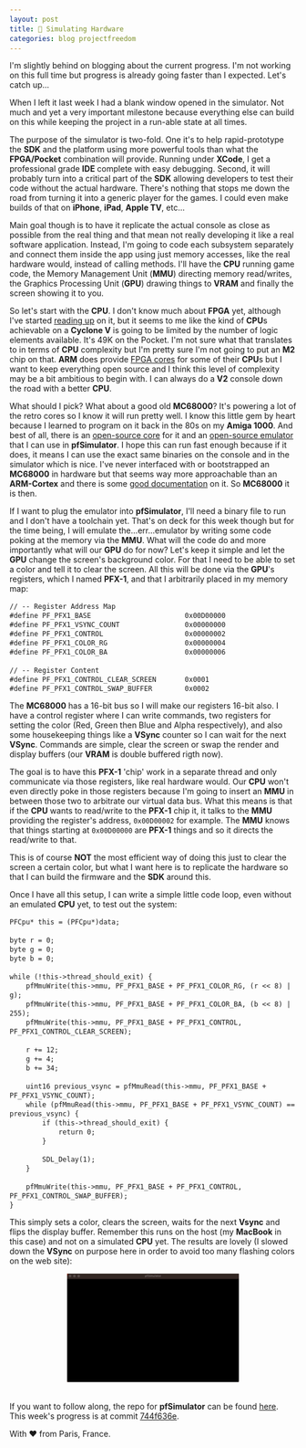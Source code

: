 ```yaml
---
layout: post
title: 👾 Simulating Hardware
categories: blog projectfreedom
---
```


I'm slightly behind on blogging about the current progress. I'm not working on this full time but progress is already going faster than I expected. Let's catch up...

When I left it last week I had a blank window opened in the simulator. Not much and yet a very important milestone because everything else can build on this while keeping the project in a run-able state at all times.

The purpose of the simulator is two-fold. One it's to help rapid-prototype the **SDK** and the platform using more powerful tools than what the **FPGA/Pocket** combination will provide. Running under **XCode**, I get a professional grade **IDE** complete with easy debugging. Second, it will probably turn into a critical part of the **SDK** allowing developers to test their code without the actual hardware. There's nothing that stops me down the road from turning it into a generic player for the games. I could even make builds of that on **iPhone**, **iPad**, **Apple TV**, etc...

Main goal though is to have it replicate the actual console as close as possible from the real thing and that mean not really developing it like a real software application. Instead, I'm going to code each subsystem separately and connect them inside the app using just memory accesses, like the real hardware would, instead of calling methods. I'll have the **CPU** running game code, the Memory Management Unit (**MMU**) directing memory read/writes, the Graphics Processing Unit (**GPU**) drawing things to **VRAM** and finally the screen showing it to you.

So let's start with the **CPU**. I don't know much about **FPGA** yet, although I've started [reading up](https://books.apple.com/us/book/fpga-programming-for-beginners/id1546170695) on it, but it seems to me like the kind of **CPU**s achievable on a **Cyclone V** is going to be limited by the number of logic elements available. It's 49K on the Pocket. I'm not sure what that translates to in terms of **CPU** complexity but I'm pretty sure I'm not going to put an **M2** chip on that. **ARM** does provide [FPGA cores](https://www.arm.com/resources/free-arm-cortex-m-on-fpga) for some of their **CPU**s but I want to keep everything open source and I think this level of complexity may be a bit ambitious to begin with. I can always do a **V2** console down the road with a better **CPU**.

What should I pick? What about a good old **MC68000**? It's powering a lot of the retro cores so I know it will run pretty well. I know this little gem by heart because I learned to program on it back in the 80s on my **Amiga 1000**. And best of all, there is an [open-source core](https://github.com/ijor/fx68k) for it and an [open-source emulator](https://github.com/kstenerud/Musashi) that I can use in **pfSimulator**. I hope this can run fast enough because if it does, it means I can use the exact same binaries on the console and in the simulator which is nice. I've never interfaced with or bootstrapped an **MC68000** in hardware but that seems way more approachable than an **ARM-Cortex** and there is some [good documentation](https://www.amazon.com/Microprocessor-Systems-Design-Hardware-Interfacing/dp/0534948227/ref=sr_1_1?crid=ASQZCJB9QDY9&dchild=1&keywords=alan+clements&qid=1594379040&sprefix=alan+clem%2Caps%2C165&sr=8-1) on it. So **MC68000** it is then.

If I want to plug the emulator into **pfSimulator**, I'll need a binary file to run and I don't have a toolchain yet. That's on deck for this week though but for the time being, I will emulate the...err...emulator by writing some code poking at the memory via the **MMU**. What will the code do and more importantly what will our **GPU** do for now? Let's keep it simple and let the **GPU** change the screen's background color. For that I need to be able to set a color and tell it to clear the screen. All this will be done via the **GPU**'s registers, which I named **PFX-1**, and that I arbitrarily placed in my memory map:
```
// -- Register Address Map
#define PF_PFX1_BASE                       0x00D00000
#define PF_PFX1_VSYNC_COUNT                0x00000000
#define PF_PFX1_CONTROL                    0x00000002
#define PF_PFX1_COLOR_RG                   0x00000004
#define PF_PFX1_COLOR_BA                   0x00000006

// -- Register Content
#define PF_PFX1_CONTROL_CLEAR_SCREEN       0x0001
#define PF_PFX1_CONTROL_SWAP_BUFFER        0x0002
```
The **MC68000** has a 16-bit bus so I will make our registers 16-bit also. I have a control register where I can write commands, two registers for setting the color (Red, Green then Blue and Alpha respectively), and also some housekeeping things like a **VSync** counter so I can wait for the next **VSync**. Commands are simple, clear the screen or swap the render and display buffers (our **VRAM** is double buffered rigth now).

The goal is to have this **PFX-1** 'chip' work in a separate thread and only communicate via those registers, like real hardware would. Our **CPU** won't even directly poke in those registers because I'm going to insert an **MMU** in between those two to arbitrate our virtual data bus. What this means is that if the **CPU** wants to read/write to the **PFX-1** chip it, it talks to the **MMU** providing the register's address, `0x00D00002` for example. The **MMU** knows that things starting at `0x00D00000` are **PFX-1** things and so it directs the read/write to that.

This is of course **NOT** the most efficient way of doing this just to clear the screen a certain color, but what I want here is to replicate the hardware so that I can build the firmware and the **SDK** around this.

Once I have all this setup, I can write a simple little code loop, even without an emulated **CPU** yet, to test out the system:
```
PFCpu* this = (PFCpu*)data;

byte r = 0;
byte g = 0;
byte b = 0;

while (!this->thread_should_exit) {
    pfMmuWrite(this->mmu, PF_PFX1_BASE + PF_PFX1_COLOR_RG, (r << 8) | g);
    pfMmuWrite(this->mmu, PF_PFX1_BASE + PF_PFX1_COLOR_BA, (b << 8) | 255);
    pfMmuWrite(this->mmu, PF_PFX1_BASE + PF_PFX1_CONTROL, PF_PFX1_CONTROL_CLEAR_SCREEN);

    r += 12;
    g += 4;
    b += 34;

    uint16 previous_vsync = pfMmuRead(this->mmu, PF_PFX1_BASE + PF_PFX1_VSYNC_COUNT);
    while (pfMmuRead(this->mmu, PF_PFX1_BASE + PF_PFX1_VSYNC_COUNT) == previous_vsync) {
        if (this->thread_should_exit) {
            return 0;
        }

        SDL_Delay(1);
    }

    pfMmuWrite(this->mmu, PF_PFX1_BASE + PF_PFX1_CONTROL, PF_PFX1_CONTROL_SWAP_BUFFER);
}
```
This simply sets a color, clears the screen, waits for the next **Vsync** and flips the display buffer. Remember this runs on the host (my **MacBook** in this case) and not on a simulated **CPU** yet. The results are lovely (I slowed down the **VSync** on purpose here in order to avoid too many flashing colors on the web site):

<div style="text-align: center;">
    <img src="/assets/blog/2023-01-30/Simulator-clear-screen.gif" alt="PfSImulator window with the screen flashing colors" width="60%">
</div>
<br>

If you want to follow along, the repo for **pfSimulator** can be found [here](https://github.com/DidierMalenfant/pfSimulator). This week's progress is at commit [744f636e](https://github.com/DidierMalenfant/pfSimulator/commit/744f636ea34f514d207240e4d5f0e728cd9b48bc).

With ❤️ from Paris, France.
